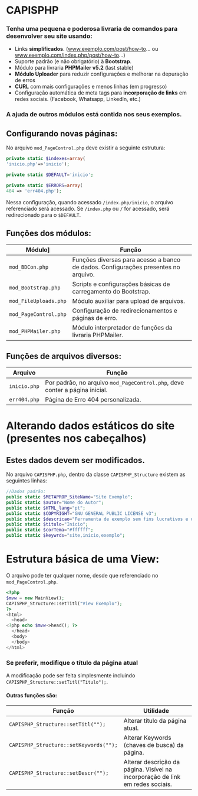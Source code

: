 # CAPISPHP
### Tenha uma pequena e poderosa livraria de comandos para desenvolver seu site usando:
- Links **simplificados**. (www.exemplo.com/post/how-to... ou www.exemplo.com/index.php/post/how-to...)
- Suporte padrão (e não obrigatório) à **Bootstrap**.
- Módulo para livraria **PHPMailer v5.2** (last stable)
- **Módulo Uploader** para reduzir configurações e melhorar na depuração de erros
- **CURL** com mais configurações e menos linhas (em progresso)
- Configuração automática de meta tags para **incorporação de links** em redes sociais. (Facebook, Whatsapp, LinkedIn, etc.)
### A ajuda de outros módulos está contida nos seus exemplos.

## Configurando novas páginas:
No arquivo `mod_PageControl.php` deve existir a seguinte estrutura:
```php
private static $indexes=array(
'inicio.php'=>'inicio');

private static $DEFAULT='inicio';

private static $ERRORS=array(
404 => 'err404.php');
```
Nessa configuração, quando acessado `/index.php/inicio`, o arquivo referenciado será acessado. Se `/index.php` ou `/` for acessado, será redirecionado para o `$DEFAULT`.


## Funções dos módulos:
| Módulo] | Função |
| --- | --- |
| `mod_BDCon.php` | Funções diversas para acesso a banco de dados. Configurações presentes no arquivo. |
| `mod_Bootstrap.php` | Scripts e configurações básicas de carregamento do Bootstrap. |
| `mod_FileUploads.php` | Módulo auxiliar para upload de arquivos. |
| `mod_PageControl.php` | Configuração de redirecionamentos e páginas de erro. |
| `mod_PHPMailer.php` | Módulo interpretador de funções da livraria PHPMailer. |


## Funções de arquivos diversos:
| Arquivo | Função |
| --- | --- |
| `inicio.php` | Por padrão, no arquivo `mod_PageControl.php`, deve conter a página inicial. |
| `err404.php` | Página de Erro 404 personalizada. |


# Alterando dados estáticos do site (presentes nos cabeçalhos)
## Estes dados devem ser modificados.
No arquivo `CAPISPHP.php`, dentro da classe `CAPISPHP_Structure` existem as seguintes linhas:
```php
//Dados padrão:
public static $METAPROP_SiteName="Site Exemplo";
public static $autor="Nome do Autor";
public static $HTML_lang="pt";
public static $COPYRIGHT="GNU GENERAL PUBLIC LICENSE v3";
public static $descricao="Ferramenta de exemplo sem fins lucrativos e diversas funcionalidades";
public static $titulo="Início";
public static $corTema="#ffffff";
public static $keywrds="site,inicio,exemplo";
```


# Estrutura básica de uma View:
O arquivo pode ter qualquer nome, desde que referenciado no `mod_PageControl.php`.
```php
<?php
$mvw = new MainView();
CAPISPHP_Structure::setTitl("View Exemplo");
?>
<html>
  <head>
<?php echo $mvw->head(); ?>
  </head>
  <body>
  </body>
</html>
```


### Se preferir, modifique o título da página atual
A modificação pode ser feita simplesmente incluindo `CAPISPHP_Structure::setTitl("Título");`.



#### Outras funções são:
| Função | Utilidade |
| --- | --- |
| `CAPISPHP_Structure::setTitl("");` | Alterar título da página atual. |
| `CAPISPHP_Structure::setKeywords("");` | Alterar Keywords (chaves de busca) da página. |
| `CAPISPHP_Structure::setDescr("");` | Alterar descrição da página. Visível na incorporação de link em redes sociais. |
